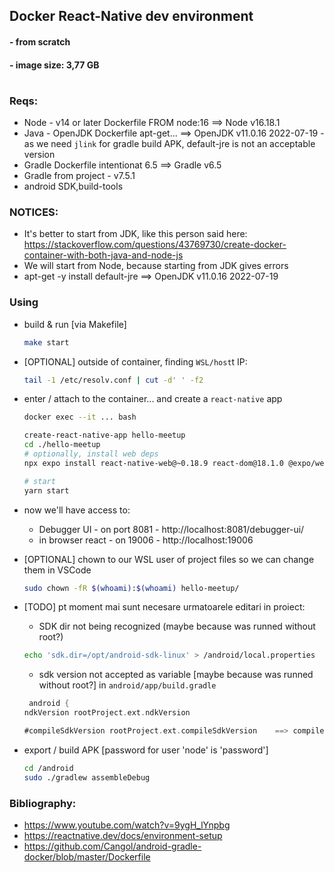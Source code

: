 ## Docker React-Native dev environment
#### - from scratch
#### - image size: 3,77 GB

#

### Reqs:
- Node - v14 or later   Dockerfile FROM node:16                 ==> Node    v16.18.1
- Java - OpenJDK        Dockerfile apt-get...                   ==> OpenJDK v11.0.16 2022-07-19
       -  as we need `jlink` for gradle build APK, default-jre is not an acceptable version
- Gradle                Dockerfile intentionat 6.5              ==> Gradle  v6.5
- Gradle from project   - v7.5.1
- android SDK,build-tools

### NOTICES:
- It's better to start from JDK, like this person said here: https://stackoverflow.com/questions/43769730/create-docker-container-with-both-java-and-node-js
- We will start from Node, because starting from JDK gives errors
- apt-get -y install default-jre ==> OpenJDK v11.0.16 2022-07-19



### Using

- build & run [via Makefile]
    ```bash
    make start
    ```

- [OPTIONAL] outside of container, finding `WSL/host`t IP:
    ```bash
    tail -1 /etc/resolv.conf | cut -d' ' -f2
    ```

- enter / attach to the container... and create a `react-native` app
    ```bash
    docker exec --it ... bash

    create-react-native-app hello-meetup
    cd ./hello-meetup
    # optionally, install web deps
    npx expo install react-native-web@~0.18.9 react-dom@18.1.0 @expo/webpack-config@^0.17.2

    # start
    yarn start


    ```
- now we'll have access to:
    - Debugger UI - on port 8081    - http://localhost:8081/debugger-ui/
    - in browser react - on 19006   - http://localhost:19006

- [OPTIONAL] chown to our WSL user of project files so we can change them in VSCode
    ```bash
    sudo chown -fR $(whoami):$(whoami) hello-meetup/
    ```

- [TODO] pt moment mai sunt necesare urmatoarele editari in proiect:
    - SDK dir not being recognized (maybe because was runned without root?)
    ```bash
    echo 'sdk.dir=/opt/android-sdk-linux' > /android/local.properties
    ```
    - sdk version not accepted as variable [maybe because was runned without root?]
    in `android/app/build.gradle`
    ```gradle
     android {
    ndkVersion rootProject.ext.ndkVersion

    #compileSdkVersion rootProject.ext.compileSdkVersion    ==> compileSdkVersion 31
    ```


- export / build APK [password for user 'node' is 'password']
    ```bash
    cd /android
    sudo ./gradlew assembleDebug
    ```





### Bibliography:
- https://www.youtube.com/watch?v=9ygH_lYnpbg
- https://reactnative.dev/docs/environment-setup
- https://github.com/Cangol/android-gradle-docker/blob/master/Dockerfile